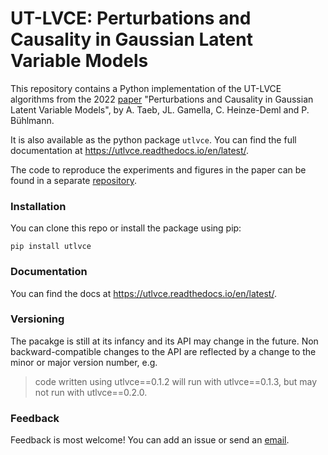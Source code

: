 # UT-LVCE: Perturbations and Causality in Gaussian Latent Variable Models

This repository contains a Python implementation of the UT-LVCE algorithms from the 2022 [paper](https://arxiv.org/abs/2101.06950) "Perturbations and Causality in Gaussian Latent Variable Models", by A. Taeb, JL. Gamella, C. Heinze-Deml and P. Bühlmann.

It is also available as the python package `utlvce`. You can find the full documentation at https://utlvce.readthedocs.io/en/latest/.

The code to reproduce the experiments and figures in the paper can be found in a separate [repository](https://github.com/juangamella/ut-lvce-paper).

### Installation
You can clone this repo or install the package using pip:
```
pip install utlvce
```

### Documentation

You can find the docs at https://utlvce.readthedocs.io/en/latest/.


### Versioning

The pacakge is still at its infancy and its API may change in the future. Non backward-compatible changes to the API are reflected by a change to the minor or major version number, e.g.

> code written using utlvce==0.1.2 will run with utlvce==0.1.3, but may not run with utlvce==0.2.0.

### Feedback

Feedback is most welcome! You can add an issue  or send an [email](mailto:juan.gamella@stat.math.ethz.ch>).
